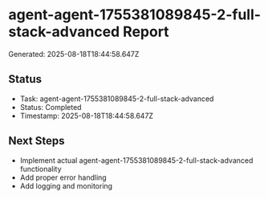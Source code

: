 # agent-agent-1755381089845-2-full-stack-advanced Report

Generated: 2025-08-18T18:44:58.647Z

## Status
- Task: agent-agent-1755381089845-2-full-stack-advanced
- Status: Completed
- Timestamp: 2025-08-18T18:44:58.647Z

## Next Steps
- Implement actual agent-agent-1755381089845-2-full-stack-advanced functionality
- Add proper error handling
- Add logging and monitoring
